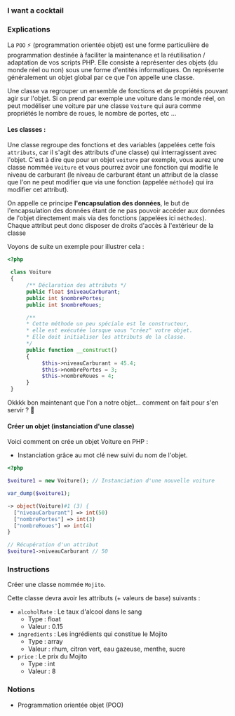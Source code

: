 ### I want a cocktail

### Explications

La `POO` ⚡ (programmation orientée objet) est une forme particulière de programmation destinée à faciliter la maintenance et la réutilisation / adaptation de vos scripts PHP. Elle consiste à représenter des objets (du monde réel ou non) sous une forme d'entités informatiques. On représente généralement un objet global par ce que l'on appelle une classe. 

Une classe va regrouper un ensemble de fonctions et de propriétés pouvant agir sur l'objet. Si on prend par exemple une voiture dans le monde réel, on peut modéliser une voiture par une classe `Voiture` qui aura comme propriétés le nombre de roues, le nombre de portes, etc ...

#### Les classes : 

Une classe regroupe des fonctions et des variables (appelées cette fois `attributs`, car il s'agit des attributs d'une classe) qui interragissent avec l'objet. C'est à dire que pour un objet `voiture` par exemple, vous aurez une classe nommée `Voiture` et vous pourrez avoir une fonction qui modifie le niveau de carburant (le niveau de carburant étant un attribut de la classe que l'on ne peut modifier que via une fonction (appelée `méthode`) qui ira modifier cet attribut). 

On appelle ce principe **l'encapsulation des données**, le but de l'encapsulation des données étant de ne pas pouvoir accéder aux données de l'objet directement mais via des fonctions (appelées ici `méthodes`). Chaque attribut peut donc disposer de droits d'accès à l'extérieur de la classe

Voyons de suite un exemple pour illustrer cela :

```php
<?php

 class Voiture 
 {
      /** Déclaration des attributs */
      public float $niveauCarburant;
      public int $nombrePortes;
      public int $nombreRoues;

      /**
      * Cette méthode un peu spéciale est le constructeur, 
      * elle est exécutée lorsque vous "créez" votre objet. 
      * Elle doit initialiser les attributs de la classe.
      */
      public function __construct()
      {
           $this->niveauCarburant = 45.4;
           $this->nombrePortes = 3;
           $this->nombreRoues = 4;
      }
 }
```

Okkkk bon maintenant que l'on a notre objet... comment on fait pour s'en servir ? 🤔

#### Créer un objet (instanciation d'une classe)

Voici comment on crée un objet Voiture en PHP :

- Instanciation grâce au mot clé new suivi du nom de l'objet.

```php
<?php

$voiture1 = new Voiture(); // Instanciation d'une nouvelle voiture

var_dump($voiture1);

-> object(Voiture)#1 (3) {
  ["niveauCarburant"] => int(50)
  ["nombrePortes"] => int(3)
  ["nombreRoues"] => int(4)
}

// Récupération d'un attribut
$voiture1->niveauCarburant // 50
```

### Instructions

Créer une classe nommée `Mojito`.

Cette classe devra avoir les attributs (+ valeurs de base) suivants : 

- `alcoholRate` : Le taux d'alcool dans le sang 
  - Type : float
  - Valeur : 0.15
- `ingredients` : Les ingrédients qui constitue le Mojito
    - Type : array
    - Valeur : rhum, citron vert, eau gazeuse, menthe, sucre
- `price` : Le prix du Mojito
    - Type : int
    - Valeur : 8

### Notions

- Programmation orientée objet (POO)